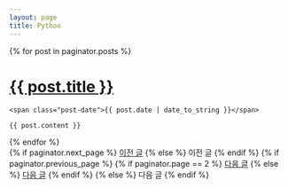 ```yaml
---
layout: page
title: Python
---
```


<div class="posts">
  {% for post in paginator.posts %}
  <div class="post">
    <h1 class="post-title">
      <a href="{{ post.url | absolute_url }}">
        {{ post.title }}
      </a>
    </h1>

    <span class="post-date">{{ post.date | date_to_string }}</span>

    {{ post.content }}
  </div>
  {% endfor %}
</div>

<div class="pagination">
  {% if paginator.next_page %}
    <a class="pagination-item older" href="{{ paginator.next_page_path | absolute_url }}">이전 글</a>
  {% else %}
    <span class="pagination-item older">이전 글</span>
  {% endif %}
  {% if paginator.previous_page %}
    {% if paginator.page == 2 %}
      <a class="pagination-item newer" href="{{ '/' | absolute_url }}">다음 글</a>
    {% else %}
      <a class="pagination-item newer" href="{{ paginator.previous_page_path | absolute_url }}">다음 글</a>
    {% endif %}
  {% else %}
    <span class="pagination-item newer">다음 글</span>
  {% endif %}
</div>

